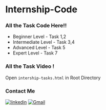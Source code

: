 # Internship-Code

### All the Task Code Here!!

- Beginner Level - Task 1,2
- Intermediate Level - Task 3,4
- Advanced Level - Task 5
- Expert Level - Task 7

### All the Task Video !

Open `intership-tasks.html` in Root Directory

### Contact Me
  
[![linkedin](https://img.shields.io/badge/linkedin-0A66C2?style=for-the-badge&logo=linkedin&logoColor=white)](https://www.linkedin.com/in/divyansh-jain-29712726b)
[![Gmail](https://img.shields.io/badge/Gmail-D14836?style=for-the-badge&logo=gmail&logoColor=white)](mailto:divyanshjain749@gmail.com)
  
  
